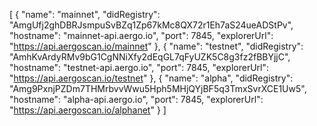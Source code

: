 [
  {
    "name": "mainnet",
    "didRegistry": "AmgUfj2ghDBRJsmpuSvBZq1Zp67kMc8QX72r1Eh7aS24ueADStPv",
    "hostname": "mainnet-api.aergo.io",
    "port": 7845,
    "explorerUrl": "https://api.aergoscan.io/mainnet"
  },
  {
    "name": "testnet",
    "didRegistry": "AmhKvArdyRMv9bG1CgNNiXfy2dEqGL7qFyUZK5C8g3fz2fBBYjjC",
    "hostname": "testnet-api.aergo.io",
    "port": 7845,
    "explorerUrl": "https://api.aergoscan.io/testnet"
  },
 {
    "name": "alpha",
    "didRegistry": "Amg9PxnjPZDm7THMrbvvWwu5Hph5MHjQYjBF5q3TmxSvrXCE1Uw5",
    "hostname": "alpha-api.aergo.io",
    "port": 7845,
    "explorerUrl": "https://api.aergoscan.io/alphanet"
  }
]
